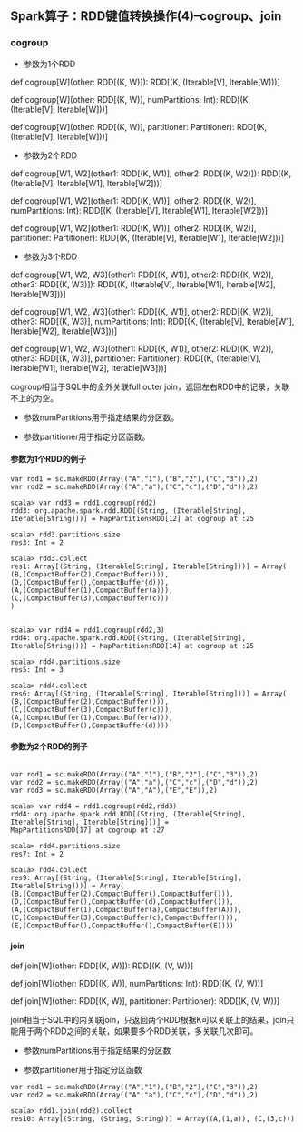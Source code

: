 ## Spark算子：RDD键值转换操作(4)–cogroup、join

### cogroup

- 参数为1个RDD

def cogroup[W](other: RDD[(K, W)]): RDD[(K, (Iterable[V], Iterable[W]))]

def cogroup[W](other: RDD[(K, W)], numPartitions: Int): RDD[(K, (Iterable[V], Iterable[W]))]

def cogroup[W](other: RDD[(K, W)], partitioner: Partitioner): RDD[(K, (Iterable[V], Iterable[W]))]

- 参数为2个RDD

def cogroup[W1, W2](other1: RDD[(K, W1)], other2: RDD[(K, W2)]): RDD[(K, (Iterable[V], Iterable[W1], Iterable[W2]))]

def cogroup[W1, W2](other1: RDD[(K, W1)], other2: RDD[(K, W2)], numPartitions: Int): RDD[(K, (Iterable[V], Iterable[W1], Iterable[W2]))]

def cogroup[W1, W2](other1: RDD[(K, W1)], other2: RDD[(K, W2)], partitioner: Partitioner): RDD[(K, (Iterable[V], Iterable[W1], Iterable[W2]))]

- 参数为3个RDD

def cogroup[W1, W2, W3](other1: RDD[(K, W1)], other2: RDD[(K, W2)], other3: RDD[(K, W3)]): RDD[(K, (Iterable[V], Iterable[W1], Iterable[W2], Iterable[W3]))]

def cogroup[W1, W2, W3](other1: RDD[(K, W1)], other2: RDD[(K, W2)], other3: RDD[(K, W3)], numPartitions: Int): RDD[(K, (Iterable[V], Iterable[W1], Iterable[W2], Iterable[W3]))]

def cogroup[W1, W2, W3](other1: RDD[(K, W1)], other2: RDD[(K, W2)], other3: RDD[(K, W3)], partitioner: Partitioner): RDD[(K, (Iterable[V], Iterable[W1], Iterable[W2], Iterable[W3]))]


cogroup相当于SQL中的全外关联full outer join，返回左右RDD中的记录，关联不上的为空。

- 参数numPartitions用于指定结果的分区数。

- 参数partitioner用于指定分区函数。

#### 参数为1个RDD的例子
```
var rdd1 = sc.makeRDD(Array(("A","1"),("B","2"),("C","3")),2)
var rdd2 = sc.makeRDD(Array(("A","a"),("C","c"),("D","d")),2)
 
scala> var rdd3 = rdd1.cogroup(rdd2)
rdd3: org.apache.spark.rdd.RDD[(String, (Iterable[String], Iterable[String]))] = MapPartitionsRDD[12] at cogroup at :25
 
scala> rdd3.partitions.size
res3: Int = 2
 
scala> rdd3.collect
res1: Array[(String, (Iterable[String], Iterable[String]))] = Array(
(B,(CompactBuffer(2),CompactBuffer())), 
(D,(CompactBuffer(),CompactBuffer(d))), 
(A,(CompactBuffer(1),CompactBuffer(a))), 
(C,(CompactBuffer(3),CompactBuffer(c)))
)
 
 
scala> var rdd4 = rdd1.cogroup(rdd2,3)
rdd4: org.apache.spark.rdd.RDD[(String, (Iterable[String], Iterable[String]))] = MapPartitionsRDD[14] at cogroup at :25
 
scala> rdd4.partitions.size
res5: Int = 3
 
scala> rdd4.collect
res6: Array[(String, (Iterable[String], Iterable[String]))] = Array(
(B,(CompactBuffer(2),CompactBuffer())), 
(C,(CompactBuffer(3),CompactBuffer(c))), 
(A,(CompactBuffer(1),CompactBuffer(a))), 
(D,(CompactBuffer(),CompactBuffer(d))))
```

#### 参数为2个RDD的例子
```

var rdd1 = sc.makeRDD(Array(("A","1"),("B","2"),("C","3")),2)
var rdd2 = sc.makeRDD(Array(("A","a"),("C","c"),("D","d")),2)
var rdd3 = sc.makeRDD(Array(("A","A"),("E","E")),2)
 
scala> var rdd4 = rdd1.cogroup(rdd2,rdd3)
rdd4: org.apache.spark.rdd.RDD[(String, (Iterable[String], Iterable[String], Iterable[String]))] = 
MapPartitionsRDD[17] at cogroup at :27
 
scala> rdd4.partitions.size
res7: Int = 2
 
scala> rdd4.collect
res9: Array[(String, (Iterable[String], Iterable[String], Iterable[String]))] = Array(
(B,(CompactBuffer(2),CompactBuffer(),CompactBuffer())), 
(D,(CompactBuffer(),CompactBuffer(d),CompactBuffer())), 
(A,(CompactBuffer(1),CompactBuffer(a),CompactBuffer(A))), 
(C,(CompactBuffer(3),CompactBuffer(c),CompactBuffer())), 
(E,(CompactBuffer(),CompactBuffer(),CompactBuffer(E))))

```

#### join

def join[W](other: RDD[(K, W)]): RDD[(K, (V, W))]

def join[W](other: RDD[(K, W)], numPartitions: Int): RDD[(K, (V, W))]

def join[W](other: RDD[(K, W)], partitioner: Partitioner): RDD[(K, (V, W))]

 

join相当于SQL中的内关联join，只返回两个RDD根据K可以关联上的结果，join只能用于两个RDD之间的关联，如果要多个RDD关联，多关联几次即可。

- 参数numPartitions用于指定结果的分区数

- 参数partitioner用于指定分区函数

```
var rdd1 = sc.makeRDD(Array(("A","1"),("B","2"),("C","3")),2)
var rdd2 = sc.makeRDD(Array(("A","a"),("C","c"),("D","d")),2)
 
scala> rdd1.join(rdd2).collect
res10: Array[(String, (String, String))] = Array((A,(1,a)), (C,(3,c)))

```




